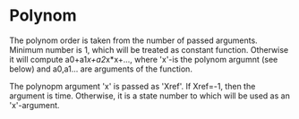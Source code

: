 
# Polynom

The polynom order is taken from the number of passed arguments.
Minimum number is 1, which will be treated as constant function.
Otherwise it will compute a0+a1*x+a2*x*x+..., where 'x'-is the
polynom argumnt (see below) and a0,a1... are arguments of the
function.

The polynopm argument 'x' is passed as 'Xref'. If Xref=-1, then the argument is time.
Otherwise, it is a state number to which will be used as an 'x'-argument.
